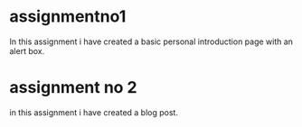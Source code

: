 # assignmentno1
In this assignment i have created a basic personal introduction page with an alert box.
# assignment no 2
in this assignment i have created a blog post.

